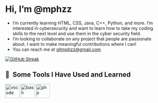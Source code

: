 #  Hi, I’m @mphzz
-  I’m currently learning HTML, CSS, Java, C++, Python, and more. I’m interested in cybersecurity and want to learn how to take my coding skills to the next level and use them in the cyber security field.
-  I’m looking to collaborate on any project that people are passionate about. I want to make meaningful contributions where I can!
-  You can reach me at gitmphzz@gmail.com

[![GitHub Streak](http://github-readme-streak-stats.herokuapp.com?user=mphzz&theme=dark)](https://git.io/streak-stats)

<h2> 🚀 &nbsp;Some Tools I Have Used and Learned</h2>
<p align="left">
<img src="https://cdn.jsdelivr.net/gh/devicons/devicon/icons/vscode/vscode-original.svg" alt="vscode" width="45" height="45"/>
<img src="https://cdn.jsdelivr.net/gh/devicons/devicon/icons/bash/bash-original.svg" alt="bash" width="45" height="45"/>
<img src="https://cdn.jsdelivr.net/gh/devicons/devicon/icons/php/php-original.svg" alt="php" width="45" height="45"/>
</p>


<!---
mphzz/mphzz is a ✨ special ✨ repository because its `README.md` (this file) appears on your GitHub profile.
You can click the Preview link to take a look at your changes.
--->
